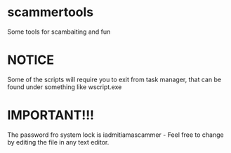 # scammertools
Some tools for scambaiting and fun

# NOTICE
Some of the scripts will require you to exit from task manager, that can be found under something like wscript.exe

# IMPORTANT!!!
The password fro system lock is iadmitiamascammer  - Feel free to change by editing the file in any text editor.
